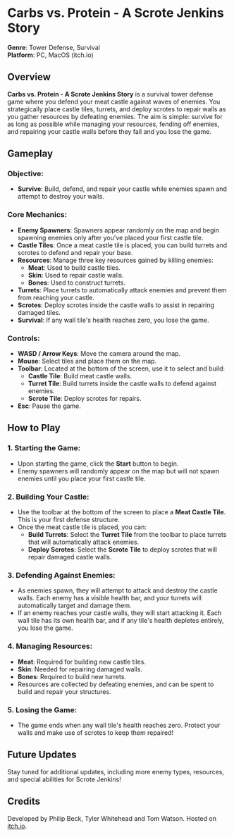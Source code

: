 # Carbs vs. Protein - A Scrote Jenkins Story

**Genre**: Tower Defense, Survival  
**Platform**: PC, MacOS (itch.io)

## Overview
**Carbs vs. Protein - A Scrote Jenkins Story** is a survival tower defense game where you defend your meat castle against waves of enemies. You strategically place castle tiles, turrets, and deploy scrotes to repair walls as you gather resources by defeating enemies. The aim is simple: survive for as long as possible while managing your resources, fending off enemies, and repairing your castle walls before they fall and you lose the game.

## Gameplay

### Objective:
- **Survive**: Build, defend, and repair your castle while enemies spawn and attempt to destroy your walls.

### Core Mechanics:
- **Enemy Spawners**: Spawners appear randomly on the map and begin spawning enemies only after you've placed your first castle tile.
- **Castle Tiles**: Once a meat castle tile is placed, you can build turrets and scrotes to defend and repair your base.
- **Resources**: Manage three key resources gained by killing enemies:
  - **Meat**: Used to build castle tiles.
  - **Skin**: Used to repair castle walls.
  - **Bones**: Used to construct turrets.
- **Turrets**: Place turrets to automatically attack enemies and prevent them from reaching your castle.
- **Scrotes**: Deploy scrotes inside the castle walls to assist in repairing damaged tiles.
- **Survival**: If any wall tile's health reaches zero, you lose the game.

### Controls:
- **WASD / Arrow Keys**: Move the camera around the map.
- **Mouse**: Select tiles and place them on the map.
- **Toolbar**: Located at the bottom of the screen, use it to select and build:
  - **Castle Tile**: Build meat castle walls.
  - **Turret Tile**: Build turrets inside the castle walls to defend against enemies.
  - **Scrote Tile**: Deploy scrotes for repairs.
- **Esc**: Pause the game.

## How to Play

### 1. Starting the Game:
- Upon starting the game, click the **Start** button to begin.
- Enemy spawners will randomly appear on the map but will not spawn enemies until you place your first castle tile.

### 2. Building Your Castle:
- Use the toolbar at the bottom of the screen to place a **Meat Castle Tile**. This is your first defense structure.
- Once the meat castle tile is placed, you can:
  - **Build Turrets**: Select the **Turret Tile** from the toolbar to place turrets that will automatically attack enemies.
  - **Deploy Scrotes**: Select the **Scrote Tile** to deploy scrotes that will repair damaged castle walls.

### 3. Defending Against Enemies:
- As enemies spawn, they will attempt to attack and destroy the castle walls. Each enemy has a visible health bar, and your turrets will automatically target and damage them.
- If an enemy reaches your castle walls, they will start attacking it. Each wall tile has its own health bar, and if any tile's health depletes entirely, you lose the game.

### 4. Managing Resources:
- **Meat**: Required for building new castle tiles.
- **Skin**: Needed for repairing damaged walls.
- **Bones**: Required to build new turrets.
- Resources are collected by defeating enemies, and can be spent to build and repair your structures.

### 5. Losing the Game:
- The game ends when any wall tile's health reaches zero. Protect your walls and make use of scrotes to keep them repaired!

## Future Updates
Stay tuned for additional updates, including more enemy types, resources, and special abilities for Scrote Jenkins!

## Credits
Developed by Philip Beck, Tyler Whitehead and Tom Watson. Hosted on [itch.io](https://itch.io).
